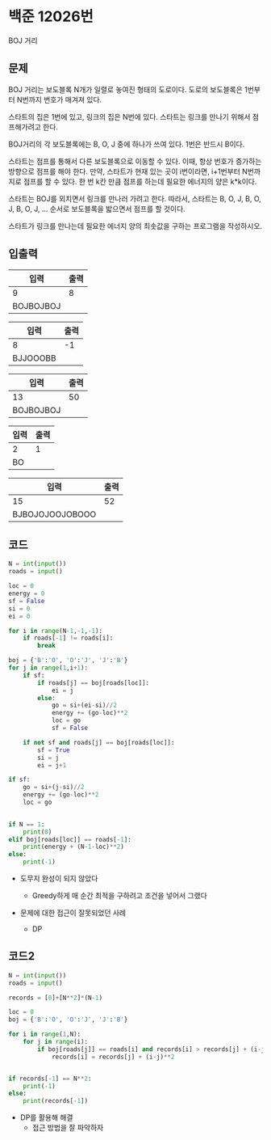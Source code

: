 # 백준 12026번

BOJ 거리

## 문제

BOJ 거리는 보도블록 N개가 일렬로 놓여진 형태의 도로이다. 도로의 보도블록은 1번부터 N번까지 번호가 매겨져 있다.

스타트의 집은 1번에 있고, 링크의 집은 N번에 있다. 스타트는 링크를 만나기 위해서 점프해가려고 한다.

BOJ거리의 각 보도블록에는 B, O, J 중에 하나가 쓰여 있다. 1번은 반드시 B이다.

스타트는 점프를 통해서 다른 보도블록으로 이동할 수 있다. 이때, 항상 번호가 증가하는 방향으로 점프를 해야 한다. 만약, 스타트가 현재 있는 곳이 i번이라면, i+1번부터 N번까지로 점프를 할 수 있다. 한 번 k칸 만큼 점프를 하는데 필요한 에너지의 양은 k*k이다.

스타트는 BOJ를 외치면서 링크를 만나러 가려고 한다. 따라서, 스타트는 B, O, J, B, O, J, B, O, J, ... 순서로 보도블록을 밟으면서 점프를 할 것이다.

스타트가 링크를 만나는데 필요한 에너지 양의 최솟값을 구하는 프로그램을 작성하시오.



## 입출력

| 입력      | 출력 |
| --------- | ---- |
| 9         | 8    |
| BOJBOJBOJ |      |




| 입력     | 출력 |
| -------- | ---- |
| 8        | -1   |
| BJJOOOBB |      |




| 입력      | 출력 |
| --------- | ---- |
| 13        | 50   |
| BOJBOJBOJ |      |




| 입력 | 출력 |
| ---- | ---- |
| 2    | 1    |
| BO   |      |



| 입력            | 출력 |
| --------------- | ---- |
| 15              | 52   |
| BJBOJOJOOJOBOOO |      |



## 코드

```python
N = int(input())
roads = input()

loc = 0
energy = 0
sf = False
si = 0
ei = 0

for i in range(N-1,-1,-1):
    if roads[-1] != roads[i]:
        break

boj = {'B':'O', 'O':'J', 'J':'B'}
for j in range(1,i+1):
    if sf:
        if roads[j] == boj[roads[loc]]:
            ei = j
        else:
            go = si+(ei-si)//2
            energy += (go-loc)**2
            loc = go
            sf = False

    if not sf and roads[j] == boj[roads[loc]]:
        sf = True
        si = j
        ei = j+1

if sf:
    go = si+(j-si)//2
    energy += (go-loc)**2
    loc = go
    

if N == 1:
    print(0)
elif boj[roads[loc]] == roads[-1]:
    print(energy + (N-1-loc)**2)
else:
    print(-1)
```



- 도무지 완성이 되지 않았다
  -  Greedy하게 매 순간 최적을 구하려고 조건을 넣어서 그랬다



- 문제에 대한 접근이 잘못되었던 사례
  - DP



## 코드2

```python
N = int(input())
roads = input()

records = [0]+[N**2]*(N-1)

loc = 0
boj = {'B':'O', 'O':'J', 'J':'B'}

for i in range(1,N):
    for j in range(i):
        if boj[roads[j]] == roads[i] and records[i] > records[j] + (i-j)**2:
            records[i] = records[j] + (i-j)**2


if records[-1] == N**2:
    print(-1)
else:
    print(records[-1])
```



- DP를 활용해 해결
  - 접근 방법을 잘 파악하자
